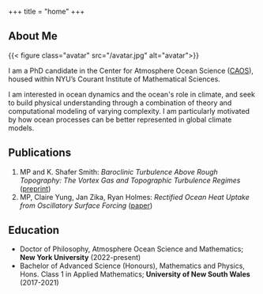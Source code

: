 +++
title = "home"
+++

## About Me

{{< figure class="avatar" src="/avatar.jpg" alt="avatar">}}

I am a PhD candidate in the Center for Atmosphere Ocean Science ([CAOS](https://caos.cims.nyu.edu/dynamic/)), housed within NYU’s Courant Institute of Mathematical Sciences. 

I am interested in ocean dynamics and the ocean's role in climate, and seek to build physical understanding through a combination of theory and computational modeling of varying complexity. I am particularly motivated by how ocean processes can be better represented in global climate models.

## Publications

1. MP and K. Shafer Smith: *Baroclinic Turbulence Above Rough Topography: The Vortex Gas and Topographic Turbulence Regimes* ([preprint](https://essopenarchive.org/users/788821/articles/1121326-baroclinic-turbulence-above-rough-topography-the-vortex-gas-and-topographic-turbulence-regimes))
2. MP, Claire Yung, Jan Zika, Ryan Holmes: *Rectified Ocean Heat Uptake from Oscillatory Surface Forcing* ([paper](https://journals.ametsoc.org/view/journals/clim/36/8/JCLI-D-22-0267.1.xml))

## Education

* Doctor of Philosophy, Atmosphere Ocean Science and Mathematics; **New York University** (2022-present)
* Bachelor of Advanced Science (Honours), Mathematics and Physics, Hons. Class 1 in Applied Mathematics; **University of New South Wales** (2017-2021)

<!-- ## Typography

This is a [link](http://google.com). Something *italics* and something **bold**.

Here is a table:

Year | Award | Category
-----|-------|--------
2014 | Emmy  | Won Outstanding Lead Actor in a miniseries or a movie
2015 | BAFTA | Nominated for Best Leading Actor for Sherlock
2014 | Satellite | Won Best Actor miniseries or television film

Here is a horizontal rule:

---

Here is a blockquote:

> To a great mind, nothing is little

Here is a `code` block:

```python
def is_elementary():
  return True
```

## References

* Foo Bar: Head of Department, Placeholder Names, Lorem
* John Doe: Associate Professor, Department of Computer Science, Ipsum

[^1]: This is the first footnote.
[^2]: This is the second footnote. -->